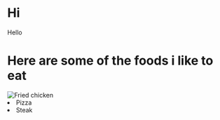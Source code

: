 <h1>Hi</h1>
<p>Hello</p>
 <h1>Here are some of the foods i like to eat</h1>
<img src="2wCEAAkGBxISEhUSEhAVFhIVFhcVFhgYFRUXGBgZFRYXFxcWFxUaHSkgGBolHRgYIjEhJiorMC4uGB8zODMsNygtLisBCgoKDg0OGxAQGy0mICYtLS0wLS8tKy8tLS0tLS8uLy0rLS0tLS0tKy0tLS0tNS0tLS0tLSsrLS0rLS0tLS0tLf" alt="Fried chicken"
<ol>
  <li>Pizza</li>
  <li>Steak</li>
